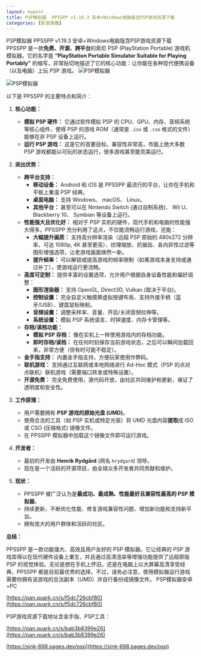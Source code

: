 ```yaml
---
layout: mypost
title: PSP模拟器  PPSSPP v1.19.3 安卓+Windows电脑版含PSP游戏资源下载
categories: [影音直播]
---
```



PSP模拟器  PPSSPP v1.19.3 安卓+Windows电脑版含PSP游戏资源下载                                
PPSSPP 是一款**免费、开源、跨平台**的索尼 PSP (PlayStation Portable) 游戏机模拟器。它的名字是 **“PlayStation Portable Simulator Suitable for Playing Portably”** 的缩写，非常贴切地描述了它的核心功能：让你能在各种现代便携设备（以及电脑）上玩 PSP 游戏。
![PSP模拟器](https://s2.loli.net/2025/07/22/EQTeadYjOM5vuBU.jpg)

![PSP模拟器](https://s2.loli.net/2025/07/22/nViRMjzI4mFTgNt.jpg)

以下是 PPSSPP 的主要特点和简介：

1.  **核心功能：**
    *   **模拟 PSP 硬件：** 它通过软件模拟 PSP 的 CPU、GPU、内存、音频系统等核心组件，使得 PSP 的游戏 ROM（通常是 `.iso` 或 `.cso` 格式的文件）能够在非 PSP 设备上运行。
    *   **运行 PSP 游戏：** 这是它的首要目标。兼容性非常高，市面上绝大多数 PSP 游戏都能以可玩的状态运行，很多游戏甚至能完美运行。

2.  **突出优势：**
    *   **跨平台支持：**
        *   **移动设备：** Android 和 iOS 是 PPSSPP 最流行的平台，让你在手机和平板上重温 PSP 经典。
        *   **桌面电脑：** 支持 Windows、 macOS、 Linux。
        *   **其他平台：** 甚至可以在 Nintendo Switch (通过自制系统)、 Wii U、 Blackberry 10、 Symbian 等设备上运行。
    *   **性能强大且优化好：** 相对于 PSP 实机的硬件，现代手机和电脑的性能强大得多。PPSSPP 充分利用了这点，不仅能流畅运行游戏，还能：
        *   **大幅提升画质：** 支持高分辨率渲染（远超 PSP 原始的 480x272 分辨率，可达 1080p, 4K 甚至更高）、纹理缩放、抗锯齿、各向异性过滤等图形增强选项，让老游戏画面焕然一新。
        *   **提升帧率：** 可以解锁或提高游戏的帧率限制（如果游戏本身支持或通过补丁），使游戏运行更流畅。
    *   **高度可定制：** 提供丰富的设置选项，允许用户根据自身设备性能和偏好调整：
        *   **图形渲染器：** 支持 OpenGL, Direct3D, Vulkan (取决于平台)。
        *   **控制设置：** 完全自定义触摸屏虚拟按键布局、支持外接手柄（蓝牙/USB）、键盘鼠标映射。
        *   **音频设置：** 调整采样率、音量、开启/关闭音频拉伸等。
        *   **系统设置：** 模拟 PSP 系统语言、时钟速度、内存卡管理等。
    *   **存档/读档功能：**
        *   **模拟 PSP 存档：** 像在实机上一样使用游戏内的存档功能。
        *   **即时存档/读档：** 在任何时刻保存当前游戏状态，之后可以瞬间加载回来，非常方便（但有时可能不稳定）。
    *   **金手指支持：** 内置金手指支持，方便玩家使用作弊码。
    *   **联机游戏：** 支持通过互联网或本地网络进行 Ad-Hoc 模式（PSP 的点对点联机）联机游戏（需要端口转发或特殊设置）。
    *   **开源免费：** 完全免费使用，源代码开放，由社区共同维护和更新，保证了透明度和安全性。

3.  **工作原理：**
    *   用户需要拥有 **PSP 游戏的原始光盘 (UMD)**。
    *   使用合法的工具（如 PSP 实机或特定光驱）将 UMD 光盘内容**提取**成 ISO 或 CSO (压缩格式) 镜像文件。
    *   在 PPSSPP 模拟器中加载这个镜像文件即可运行游戏。

4.  **开发者：**
    *   最初的开发由 **Henrik Rydgård** (网名 `hrydgard`) 领导。
    *   现在是一个活跃的开源项目，由全球众多开发者共同贡献和维护。

5.  **现状：**
    *   PPSSPP 被广泛认为是**最成功、最成熟、性能最好且兼容性最高的 PSP 模拟器**。
    *   持续更新，不断优化性能、修复游戏兼容性问题、增加新功能和支持新平台。
    *   拥有庞大的用户群体和活跃的社区。

**总结：**

PPSSPP 是一款功能强大、高效且用户友好的 PSP 模拟器。它让经典的 PSP 游戏库得以在现代硬件设备上重生，并且通过高清渲染等增强功能提供了远超原版 PSP 的视觉体验。无论是想在手机上怀旧，还是在电脑上以大屏幕高清享受经典，PPSSPP 都是目前最优秀的选择。不过，请务必注意，使用模拟器运行游戏需要你拥有该游戏的合法副本（UMD）并自行备份成镜像文件。
PSP模拟器安卓+PC

[https://pan.quark.cn/s/f5dc726cbf80](https://pan.quark.cn/s/f5dc726cbf80)

PSP游戏资源下载地址含金手指、PSP工具：

[https://pan.quark.cn/s/bab3b8399e26](https://pan.quark.cn/s/bab3b8399e26)

[https://sink-698.pages.dev/psp](https://sink-698.pages.dev/psp)
